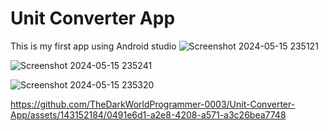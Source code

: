 # Unit Converter App
 This is my first app using Android studio
![Screenshot 2024-05-15 235121](https://github.com/TheDarkWorldProgrammer-0003/Unit-Converter-App/assets/143152184/b82cb2eb-6c97-493c-b0e1-b39e91a59014)


![Screenshot 2024-05-15 235241](https://github.com/TheDarkWorldProgrammer-0003/Unit-Converter-App/assets/143152184/3918409b-43e5-4528-9c0f-63780bb2d4ea)


![Screenshot 2024-05-15 235320](https://github.com/TheDarkWorldProgrammer-0003/Unit-Converter-App/assets/143152184/b7cf6bc0-7ae5-43fd-907d-f73e58560049)


https://github.com/TheDarkWorldProgrammer-0003/Unit-Converter-App/assets/143152184/0491e6d1-a2e8-4208-a571-a3c26bea7748

